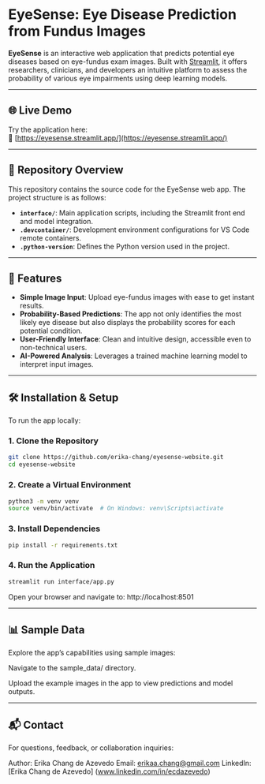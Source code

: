 # EyeSense: Eye Disease Prediction from Fundus Images

**EyeSense** is an interactive web application that predicts potential eye diseases based on eye-fundus exam images. Built with [Streamlit](https://streamlit.io/), it offers researchers, clinicians, and developers an intuitive platform to assess the probability of various eye impairments using deep learning models.

---

## 🌐 Live Demo

Try the application here:  
🔗 [https://eyesense.streamlit.app/](https://eyesense.streamlit.app/)

---

## 📁 Repository Overview

This repository contains the source code for the EyeSense web app. The project structure is as follows:

- **`interface/`**: Main application scripts, including the Streamlit front end and model integration.
- **`.devcontainer/`**: Development environment configurations for VS Code remote containers.
- **`.python-version`**: Defines the Python version used in the project.

---

## 🚀 Features

- **Simple Image Input**: Upload eye-fundus images with ease to get instant results.
- **Probability-Based Predictions**: The app not only identifies the most likely eye disease but also displays the probability scores for each potential condition.
- **User-Friendly Interface**: Clean and intuitive design, accessible even to non-technical users.
- **AI-Powered Analysis**: Leverages a trained machine learning model to interpret input images.

---

## 🛠️ Installation & Setup

To run the app locally:

### 1. Clone the Repository

```bash
git clone https://github.com/erika-chang/eyesense-website.git
cd eyesense-website
```

### 2. Create a Virtual Environment

```bash
python3 -m venv venv
source venv/bin/activate  # On Windows: venv\Scripts\activate
```

### 3. Install Dependencies

```bash
pip install -r requirements.txt
```

### 4. Run the Application

```bash
streamlit run interface/app.py
```

Open your browser and navigate to: http://localhost:8501

---

## 📊 Sample Data

Explore the app’s capabilities using sample images:

Navigate to the sample_data/ directory.

Upload the example images in the app to view predictions and model outputs.

---

## 📬 Contact

For questions, feedback, or collaboration inquiries:

Author: Erika Chang de Azevedo
Email: erikaa.chang@gmail.com
LinkedIn: [Erika Chang de Azevedo] (www.linkedin.com/in/ecdazevedo)

